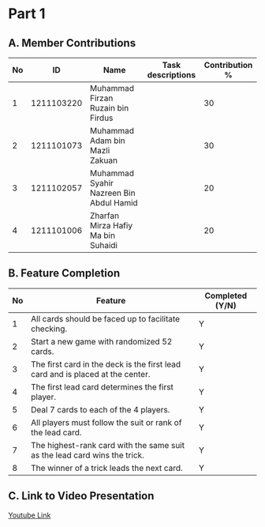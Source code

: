 # Part 1

## A. Member Contributions

| No  | ID         | Name                                    | Task descriptions | Contribution % |
| --- | ---------- | --------------------------------------- | ----------------- | -------------- |
| 1   | 1211103220 | Muhammad Firzan Ruzain bin Firdus       |                   | 30             |
| 2   | 1211101073 | Muhammad Adam bin Mazli Zakuan          |                   | 30             |
| 3   | 1211102057 | Muhammad Syahir Nazreen Bin Abdul Hamid |                   | 20             |
| 4   | 1211101006 | Zharfan Mirza Hafiy Ma bin Suhaidi      |                   | 20             |

## B. Feature Completion

| No  | Feature                                                                        | Completed (Y/N) |
| --- | ------------------------------------------------------------------------------ | --------------- |
| 1   | All cards should be faced up to facilitate checking.                           | Y               |
| 2   | Start a new game with randomized 52 cards.                                     | Y               |
| 3   | The first card in the deck is the first lead card and is placed at the center. | Y               |
| 4   | The first lead card determines the first player.                               | Y               |
| 5   | Deal 7 cards to each of the 4 players.                                         | Y               |
| 6   | All players must follow the suit or rank of the lead card.                     | Y               |
| 7   | The highest-rank card with the same suit as the lead card wins the trick.      | Y               |
| 8   | The winner of a trick leads the next card.                                     | Y               |

## C. Link to Video Presentation

[Youtube Link](https://youtu.be/T0mQ4s4h5Eg)
